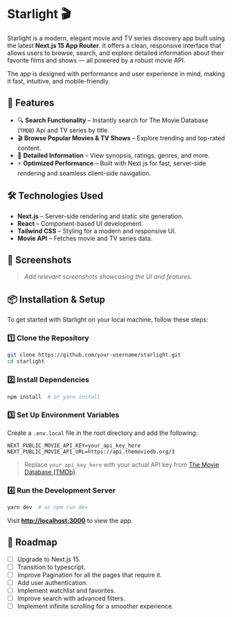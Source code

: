 # Starlight 🎬
Starlight is a modern, elegant movie and TV series discovery app built using the latest **Next.js 15 App Router**. 
It offers a clean, responsive interface that allows users to browse, search, and explore detailed information about their favorite films and shows — all powered by a robust movie API.

The app is designed with performance and user experience in mind, making it fast, intuitive, and mobile-friendly.


## 🚀 Features
- 🔍 **Search Functionality** – Instantly search for The Movie Database (`TMDB`) Api and TV series by title.
- 🎬 **Browse Popular Movies & TV Shows** – Explore trending and top-rated content.
- 📄 **Detailed Information** – View synopsis, ratings, genres, and more.
- ⚡ **Optimized Performance** – Built with Next.js for fast, server-side rendering and seamless client-side navigation.
  <!-- - 🌙 **Dark/Light Mode** – Enjoy a visually appealing interface with theme toggling. -->
  <!-- - 🔗 **Direct Links to Trailers** – Watch trailers directly from the app. -->

## 🛠️ Technologies Used

- **Next.js** – Server-side rendering and static site generation.
- **React** – Component-based UI development.
- **Tailwind CSS** – Styling for a modern and responsive UI.
- **Movie API** – Fetches movie and TV series data.

## 📸 Screenshots

> _Add relevant screenshots showcasing the UI and features._

## 📦 Installation & Setup

To get started with Starlight on your local machine, follow these steps:

### 1️⃣ Clone the Repository

```bash
git clone https://github.com/your-username/starlight.git
cd starlight
```

### 2️⃣ Install Dependencies

```bash
npm install  # or yarn install
```

### 3️⃣ Set Up Environment Variables

Create a `.env.local` file in the root directory and add the following:

```env
NEXT_PUBLIC_MOVIE_API_KEY=your_api_key_here
NEXT_PUBLIC_MOVIE_API_URL=https://api.themoviedb.org/3
```

> Replace `your_api_key_here` with your actual API key from [The Movie Database (TMDb)](https://www.themoviedb.org/).

### 4️⃣ Run the Development Server

```bash
yarn dev  # or npm run dev
```

Visit **[http://localhost:3000](http://localhost:3000)** to view the app.

## 📌 Roadmap

- [ ] Upgrade to Next.js 15.
- [ ] Transition to typescript.
- [ ] Improve Pagination for all the pages that require it.
- [ ] Add user authentication.
- [ ] Implement watchlist and favorites.
- [ ] Improve search with advanced filters.
- [ ] Implement infinite scrolling for a smoother experience.
